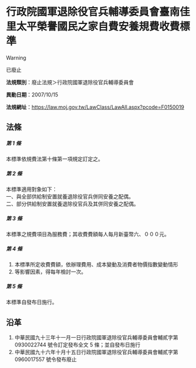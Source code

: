 # 行政院國軍退除役官兵輔導委員會臺南佳里太平榮譽國民之家自費安養規費收費標準
> [!WARNING]
> 已廢止

**法規類別**：廢止法規＞行政院國軍退除役官兵輔導委員會

**異動日期**：2007/10/15  

**法規網址**：https://law.moj.gov.tw/LawClass/LawAll.aspx?pcode=F0150019



## 法條
##### 第 1 條
本標準依規費法第十條第一項規定訂定之。

##### 第 2 條
本標準適用對象如下：  
一、與全部供給制安置就養退除役官兵併同安養之配偶。  
二、部分供給制安置就養退除役官兵及其併同安養之配偶。

##### 第 3 條
本標準之規費項目為服務費；其收費費額每人每月新臺幣六、０００元。

##### 第 4 條
1. 本標準所定收費費額，依辦理費用、成本變動及消費者物價指數變動情形
1. 等影響因素，得每年檢討一次。

##### 第 5 條
本標準自發布日施行。

## 沿革
1. 中華民國九十三年十一月一日行政院國軍退除役官兵輔導委員會輔貳字第 0930022744 號令訂定發布全文 5  條；並自發布日施行
1. 中華民國九十六年十月十五日行政院國軍退除役官兵輔導委員會輔貳字第 0960017557 號令發布廢止                                    
